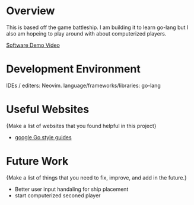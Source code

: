 # Overview

This is based off the game battleship. I am building it to learn go-lang but I also am hopeing to
    play around with about computerized players.

[Software Demo Video](https://youtu.be/NTacSqyuzAA)

# Development Environment

IDEs / editers: Neovim.
language/frameworks/libraries: go-lang

# Useful Websites

{Make a list of websites that you found helpful in this project}
* [google Go style guides](https://google.github.io/styleguide/go/)

# Future Work

{Make a list of things that you need to fix, improve, and add in the future.}
* Better user input handaling for ship placement
* start computerized seconed player




